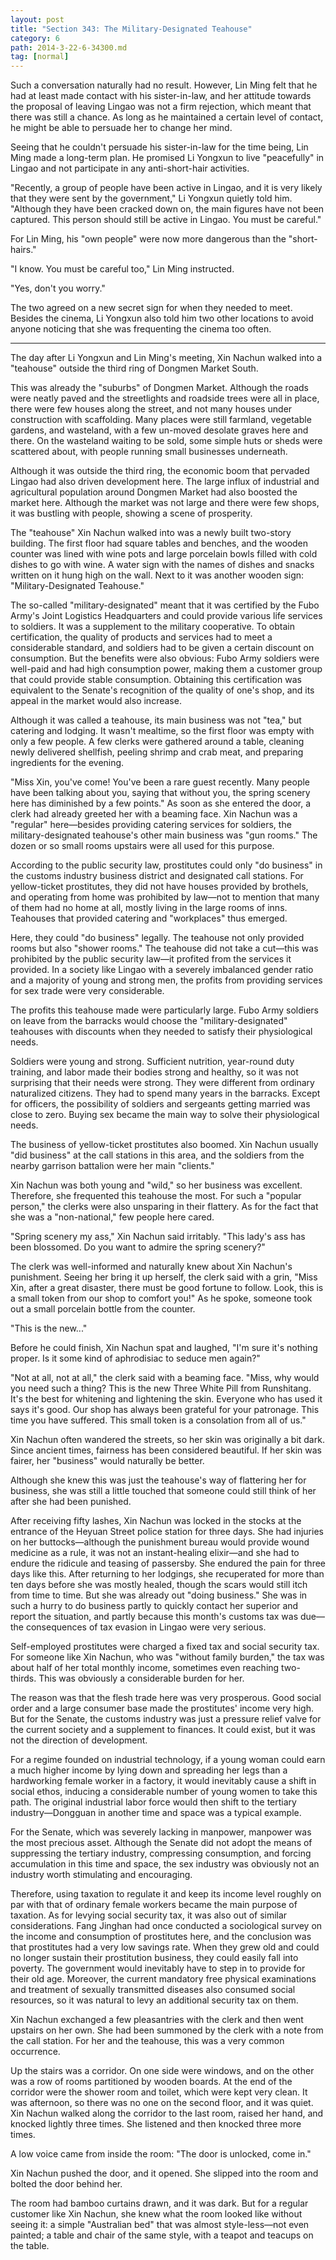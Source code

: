 ```yaml
---
layout: post
title: "Section 343: The Military-Designated Teahouse"
category: 6
path: 2014-3-22-6-34300.md
tag: [normal]
---
```


Such a conversation naturally had no result. However, Lin Ming felt that he had at least made contact with his sister-in-law, and her attitude towards the proposal of leaving Lingao was not a firm rejection, which meant that there was still a chance. As long as he maintained a certain level of contact, he might be able to persuade her to change her mind.

Seeing that he couldn't persuade his sister-in-law for the time being, Lin Ming made a long-term plan. He promised Li Yongxun to live "peacefully" in Lingao and not participate in any anti-short-hair activities.

"Recently, a group of people have been active in Lingao, and it is very likely that they were sent by the government," Li Yongxun quietly told him. "Although they have been cracked down on, the main figures have not been captured. This person should still be active in Lingao. You must be careful."

For Lin Ming, his "own people" were now more dangerous than the "short-hairs."

"I know. You must be careful too," Lin Ming instructed.

"Yes, don't you worry."

The two agreed on a new secret sign for when they needed to meet. Besides the cinema, Li Yongxun also told him two other locations to avoid anyone noticing that she was frequenting the cinema too often.

---

The day after Li Yongxun and Lin Ming's meeting, Xin Nachun walked into a "teahouse" outside the third ring of Dongmen Market South.

This was already the "suburbs" of Dongmen Market. Although the roads were neatly paved and the streetlights and roadside trees were all in place, there were few houses along the street, and not many houses under construction with scaffolding. Many places were still farmland, vegetable gardens, and wasteland, with a few un-moved desolate graves here and there. On the wasteland waiting to be sold, some simple huts or sheds were scattered about, with people running small businesses underneath.

Although it was outside the third ring, the economic boom that pervaded Lingao had also driven development here. The large influx of industrial and agricultural population around Dongmen Market had also boosted the market here. Although the market was not large and there were few shops, it was bustling with people, showing a scene of prosperity.

The "teahouse" Xin Nachun walked into was a newly built two-story building. The first floor had square tables and benches, and the wooden counter was lined with wine pots and large porcelain bowls filled with cold dishes to go with wine. A water sign with the names of dishes and snacks written on it hung high on the wall. Next to it was another wooden sign: "Military-Designated Teahouse."

The so-called "military-designated" meant that it was certified by the Fubo Army's Joint Logistics Headquarters and could provide various life services to soldiers. It was a supplement to the military cooperative. To obtain certification, the quality of products and services had to meet a considerable standard, and soldiers had to be given a certain discount on consumption. But the benefits were also obvious: Fubo Army soldiers were well-paid and had high consumption power, making them a customer group that could provide stable consumption. Obtaining this certification was equivalent to the Senate's recognition of the quality of one's shop, and its appeal in the market would also increase.

Although it was called a teahouse, its main business was not "tea," but catering and lodging. It wasn't mealtime, so the first floor was empty with only a few people. A few clerks were gathered around a table, cleaning newly delivered shellfish, peeling shrimp and crab meat, and preparing ingredients for the evening.

"Miss Xin, you've come! You've been a rare guest recently. Many people have been talking about you, saying that without you, the spring scenery here has diminished by a few points." As soon as she entered the door, a clerk had already greeted her with a beaming face. Xin Nachun was a "regular" here—besides providing catering services for soldiers, the military-designated teahouse's other main business was "gun rooms." The dozen or so small rooms upstairs were all used for this purpose.

According to the public security law, prostitutes could only "do business" in the customs industry business district and designated call stations. For yellow-ticket prostitutes, they did not have houses provided by brothels, and operating from home was prohibited by law—not to mention that many of them had no home at all, mostly living in the large rooms of inns. Teahouses that provided catering and "workplaces" thus emerged.

Here, they could "do business" legally. The teahouse not only provided rooms but also "shower rooms." The teahouse did not take a cut—this was prohibited by the public security law—it profited from the services it provided. In a society like Lingao with a severely imbalanced gender ratio and a majority of young and strong men, the profits from providing services for sex trade were very considerable.

The profits this teahouse made were particularly large. Fubo Army soldiers on leave from the barracks would choose the "military-designated" teahouses with discounts when they needed to satisfy their physiological needs.

Soldiers were young and strong. Sufficient nutrition, year-round duty training, and labor made their bodies strong and healthy, so it was not surprising that their needs were strong. They were different from ordinary naturalized citizens. They had to spend many years in the barracks. Except for officers, the possibility of soldiers and sergeants getting married was close to zero. Buying sex became the main way to solve their physiological needs.

The business of yellow-ticket prostitutes also boomed. Xin Nachun usually "did business" at the call stations in this area, and the soldiers from the nearby garrison battalion were her main "clients."

Xin Nachun was both young and "wild," so her business was excellent. Therefore, she frequented this teahouse the most. For such a "popular person," the clerks were also unsparing in their flattery. As for the fact that she was a "non-national," few people here cared.

"Spring scenery my ass," Xin Nachun said irritably. "This lady's ass has been blossomed. Do you want to admire the spring scenery?"

The clerk was well-informed and naturally knew about Xin Nachun's punishment. Seeing her bring it up herself, the clerk said with a grin, "Miss Xin, after a great disaster, there must be good fortune to follow. Look, this is a small token from our shop to comfort you!" As he spoke, someone took out a small porcelain bottle from the counter.

"This is the new..."

Before he could finish, Xin Nachun spat and laughed, "I'm sure it's nothing proper. Is it some kind of aphrodisiac to seduce men again?"

"Not at all, not at all," the clerk said with a beaming face. "Miss, why would you need such a thing? This is the new Three White Pill from Runshitang. It's the best for whitening and lightening the skin. Everyone who has used it says it's good. Our shop has always been grateful for your patronage. This time you have suffered. This small token is a consolation from all of us."

Xin Nachun often wandered the streets, so her skin was originally a bit dark. Since ancient times, fairness has been considered beautiful. If her skin was fairer, her "business" would naturally be better.

Although she knew this was just the teahouse's way of flattering her for business, she was still a little touched that someone could still think of her after she had been punished.

After receiving fifty lashes, Xin Nachun was locked in the stocks at the entrance of the Heyuan Street police station for three days. She had injuries on her buttocks—although the punishment bureau would provide wound medicine as a rule, it was not an instant-healing elixir—and she had to endure the ridicule and teasing of passersby. She endured the pain for three days like this. After returning to her lodgings, she recuperated for more than ten days before she was mostly healed, though the scars would still itch from time to time. But she was already out "doing business." She was in such a hurry to do business partly to quickly contact her superior and report the situation, and partly because this month's customs tax was due—the consequences of tax evasion in Lingao were very serious.

Self-employed prostitutes were charged a fixed tax and social security tax. For someone like Xin Nachun, who was "without family burden," the tax was about half of her total monthly income, sometimes even reaching two-thirds. This was obviously a considerable burden for her.

The reason was that the flesh trade here was very prosperous. Good social order and a large consumer base made the prostitutes' income very high. But for the Senate, the customs industry was just a pressure relief valve for the current society and a supplement to finances. It could exist, but it was not the direction of development.

For a regime founded on industrial technology, if a young woman could earn a much higher income by lying down and spreading her legs than a hardworking female worker in a factory, it would inevitably cause a shift in social ethos, inducing a considerable number of young women to take this path. The original industrial labor force would then shift to the tertiary industry—Dongguan in another time and space was a typical example.

For the Senate, which was severely lacking in manpower, manpower was the most precious asset. Although the Senate did not adopt the means of suppressing the tertiary industry, compressing consumption, and forcing accumulation in this time and space, the sex industry was obviously not an industry worth stimulating and encouraging.

Therefore, using taxation to regulate it and keep its income level roughly on par with that of ordinary female workers became the main purpose of taxation. As for levying social security tax, it was also out of similar considerations. Fang Jinghan had once conducted a sociological survey on the income and consumption of prostitutes here, and the conclusion was that prostitutes had a very low savings rate. When they grew old and could no longer sustain their prostitution business, they could easily fall into poverty. The government would inevitably have to step in to provide for their old age. Moreover, the current mandatory free physical examinations and treatment of sexually transmitted diseases also consumed social resources, so it was natural to levy an additional security tax on them.

Xin Nachun exchanged a few pleasantries with the clerk and then went upstairs on her own. She had been summoned by the clerk with a note from the call station. For her and the teahouse, this was a very common occurrence.

Up the stairs was a corridor. On one side were windows, and on the other was a row of rooms partitioned by wooden boards. At the end of the corridor were the shower room and toilet, which were kept very clean. It was afternoon, so there was no one on the second floor, and it was quiet. Xin Nachun walked along the corridor to the last room, raised her hand, and knocked lightly three times. She listened and then knocked three more times.

A low voice came from inside the room: "The door is unlocked, come in."

Xin Nachun pushed the door, and it opened. She slipped into the room and bolted the door behind her.

The room had bamboo curtains drawn, and it was dark. But for a regular customer like Xin Nachun, she knew what the room looked like without seeing it: a simple "Australian bed" that was almost style-less—not even painted; a table and chair of the same style, with a teapot and teacups on the table.